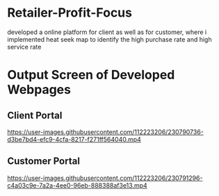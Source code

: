 # Retailer-Profit-Focus
developed a online platform for client as well as for customer, where i implemented heat seek map to identify the high purchase rate and high service rate

# Output Screen of Developed Webpages

## Client Portal

https://user-images.githubusercontent.com/112223206/230790736-d3be7bd4-efc9-4cfa-8217-f271ff564040.mp4



## Customer Portal

https://user-images.githubusercontent.com/112223206/230791296-c4a03c9e-7a2a-4ee0-96eb-888388af3e13.mp4


